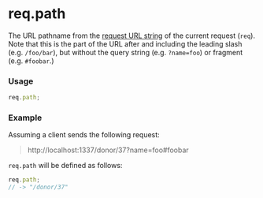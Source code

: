 # req.path

The URL pathname from the [request URL string](http://nodejs.org/api/http.html#http_message_url) of the current request (`req`). Note that this is the part of the URL after and including the leading slash (e.g. `/foo/bar`), but without the query string (e.g. `?name=foo`) or fragment (e.g. `#foobar`.)


### Usage

```js
req.path;
```


### Example

Assuming a client sends the following request:

> http://localhost:1337/donor/37?name=foo#foobar

`req.path` will be defined as follows:

```js
req.path;
// -> "/donor/37"
```









<docmeta name="displayName" value="req.path">
<docmeta name="pageType" value="property">
